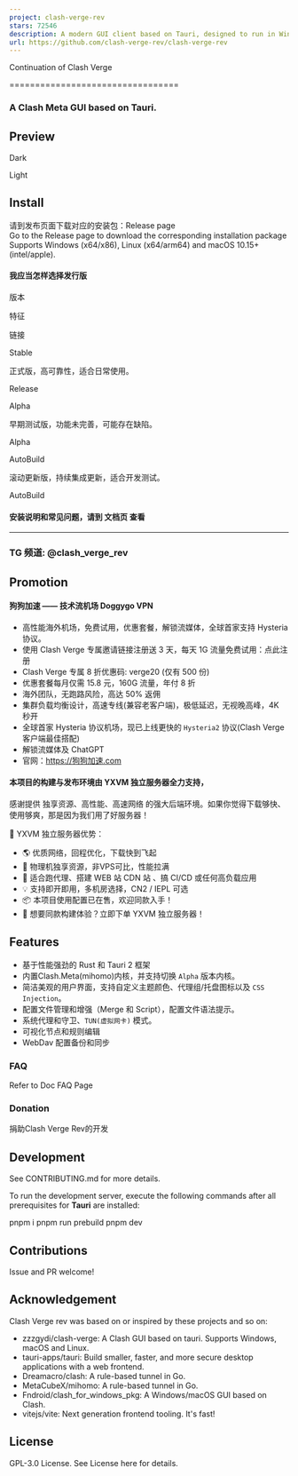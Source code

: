 ```yaml
---
project: clash-verge-rev
stars: 72546
description: A modern GUI client based on Tauri, designed to run in Windows, macOS and Linux for tailored proxy experience
url: https://github.com/clash-verge-rev/clash-verge-rev
---
```


  
Continuation of Clash Verge  

=================================

### A Clash Meta GUI based on Tauri.

Preview
-------

Dark

Light

Install
-------

请到发布页面下载对应的安装包：Release page  
Go to the Release page to download the corresponding installation package  
Supports Windows (x64/x86), Linux (x64/arm64) and macOS 10.15+ (intel/apple).

#### 我应当怎样选择发行版

版本

特征

链接

Stable

正式版，高可靠性，适合日常使用。

Release

Alpha

早期测试版，功能未完善，可能存在缺陷。

Alpha

AutoBuild

滚动更新版，持续集成更新，适合开发测试。

AutoBuild

#### 安装说明和常见问题，请到 文档页 查看

* * *

### TG 频道: @clash\_verge\_rev

Promotion
---------

#### 狗狗加速 —— 技术流机场 Doggygo VPN

-   高性能海外机场，免费试用，优惠套餐，解锁流媒体，全球首家支持 Hysteria 协议。
-   使用 Clash Verge 专属邀请链接注册送 3 天，每天 1G 流量免费试用：点此注册
-   Clash Verge 专属 8 折优惠码: verge20 (仅有 500 份)
-   优惠套餐每月仅需 15.8 元，160G 流量，年付 8 折
-   海外团队，无跑路风险，高达 50% 返佣
-   集群负载均衡设计，高速专线(兼容老客户端)，极低延迟，无视晚高峰，4K 秒开
-   全球首家 Hysteria 协议机场，现已上线更快的 `Hysteria2` 协议(Clash Verge 客户端最佳搭配)
-   解锁流媒体及 ChatGPT
-   官网：https://狗狗加速.com

#### 本项目的构建与发布环境由 YXVM 独立服务器全力支持，

感谢提供 独享资源、高性能、高速网络 的强大后端环境。如果你觉得下载够快、使用够爽，那是因为我们用了好服务器！

🧩 YXVM 独立服务器优势：

-   🌎 优质网络，回程优化，下载快到飞起
-   🔧 物理机独享资源，非VPS可比，性能拉满
-   🧠 适合跑代理、搭建 WEB 站 CDN 站 、搞 CI/CD 或任何高负载应用
-   💡 支持即开即用，多机房选择，CN2 / IEPL 可选
-   📦 本项目使用配置已在售，欢迎同款入手！
-   🎯 想要同款构建体验？立即下单 YXVM 独立服务器！

Features
--------

-   基于性能强劲的 Rust 和 Tauri 2 框架
-   内置Clash.Meta(mihomo)内核，并支持切换 `Alpha` 版本内核。
-   简洁美观的用户界面，支持自定义主题颜色、代理组/托盘图标以及 `CSS Injection`。
-   配置文件管理和增强（Merge 和 Script），配置文件语法提示。
-   系统代理和守卫、`TUN(虚拟网卡)` 模式。
-   可视化节点和规则编辑
-   WebDav 配置备份和同步

### FAQ

Refer to Doc FAQ Page

### Donation

捐助Clash Verge Rev的开发

Development
-----------

See CONTRIBUTING.md for more details.

To run the development server, execute the following commands after all prerequisites for **Tauri** are installed:

pnpm i
pnpm run prebuild
pnpm dev

Contributions
-------------

Issue and PR welcome!

Acknowledgement
---------------

Clash Verge rev was based on or inspired by these projects and so on:

-   zzzgydi/clash-verge: A Clash GUI based on tauri. Supports Windows, macOS and Linux.
-   tauri-apps/tauri: Build smaller, faster, and more secure desktop applications with a web frontend.
-   Dreamacro/clash: A rule-based tunnel in Go.
-   MetaCubeX/mihomo: A rule-based tunnel in Go.
-   Fndroid/clash\_for\_windows\_pkg: A Windows/macOS GUI based on Clash.
-   vitejs/vite: Next generation frontend tooling. It's fast!

License
-------

GPL-3.0 License. See License here for details.
